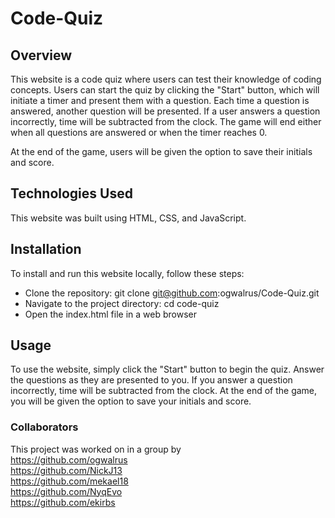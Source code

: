 # Code-Quiz
## Overview
This website is a code quiz where users can test their knowledge of coding concepts. Users can start the quiz by clicking the "Start" button, which will initiate a timer and present them with a question. Each time a question is answered, another question will be presented. If a user answers a question incorrectly, time will be subtracted from the clock. The game will end either when all questions are answered or when the timer reaches 0.

At the end of the game, users will be given the option to save their initials and score.
## Technologies Used
This website was built using HTML, CSS, and JavaScript.


## Installation
To install and run this website locally, follow these steps:

- Clone the repository: git clone git@github.com:ogwalrus/Code-Quiz.git
- Navigate to the project directory: cd code-quiz
- Open the index.html file in a web browser
## Usage
To use the website, simply click the "Start" button to begin the quiz. Answer the questions as they are presented to you. If you answer a question incorrectly, time will be subtracted from the clock. At the end of the game, you will be given the option to save your initials and score.


### Collaborators
This project was worked on in a group by <br/>
https://github.com/ogwalrus <br/>
https://github.com/NickJ13 <br/>
https://github.com/mekael18 <br/>
https://github.com/NyqEvo <br/>
https://github.com/ekirbs



